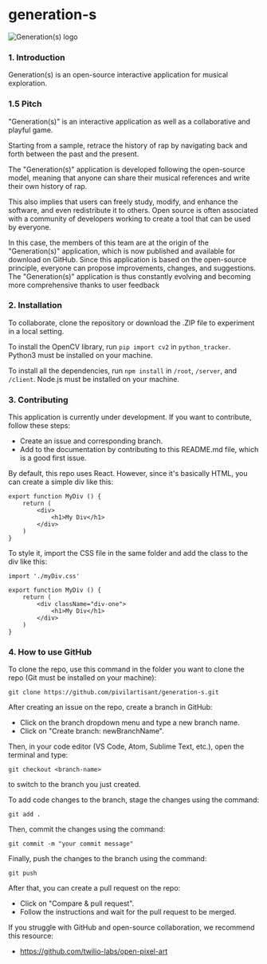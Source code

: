 # generation-s
![Generation(s) logo](./readmeAssets/generations.svg)

### 1. Introduction

Generation(s) is an open-source interactive application for musical exploration.

### 1.5 Pitch

"Generation(s)" is an interactive application as well as a collaborative and playful game. 

Starting from a sample, retrace the history of rap by navigating back and forth between the past and the present. 

The "Generation(s)" application is developed following the open-source model, meaning that anyone can share their musical references and write their own history of rap. 

This also implies that users can freely study, modify, and enhance the software, and even redistribute it to others. Open source is often associated with a community of developers working to create a tool that can be used by everyone. 

In this case, the members of this team are at the origin of the "Generation(s)" application, which is now published and available for download on GitHub. Since this application is based on the open-source principle, everyone can propose improvements, changes, and suggestions. The "Generation(s)" application is thus constantly evolving and becoming more comprehensive thanks to user feedback

### 2. Installation

To collaborate, clone the repository or download the .ZIP file to experiment in a local setting.

To install the OpenCV library, run `pip import cv2` in `python_tracker`. Python3 must be installed on your machine.

To install all the dependencies, run `npm install` in `/root`, `/server`, and `/client`. Node.js must be installed on your machine.

### 3. Contributing

This application is currently under development. If you want to contribute, follow these steps:

- Create an issue and corresponding branch.
- Add to the documentation by contributing to this README.md file, which is a good first issue.

By default, this repo uses React. However, since it's basically HTML, you can create a simple div like this:

```
export function MyDiv () {
    return (
        <div>
            <h1>My Div</h1>
        </div>
    )
}
```

To style it, import the CSS file in the same folder and add the class to the div like this:

```
import './myDiv.css'

export function MyDiv () {
    return (
        <div className="div-one">
            <h1>My Div</h1>
        </div>
    )
}
```

### 4. How to use GitHub

To clone the repo, use this command in the folder you want to clone the repo (Git must be installed on your machine):

```
git clone https://github.com/pivilartisant/generation-s.git
```

After creating an issue on the repo, create a branch in GitHub:

- Click on the branch dropdown menu and type a new branch name.
- Click on "Create branch: newBranchName".

Then, in your code editor (VS Code, Atom, Sublime Text, etc.), open the terminal and type:

```
git checkout <branch-name>
```

to switch to the branch you just created.

To add code changes to the branch, stage the changes using the command:

```
git add .
```

Then, commit the changes using the command:

```
git commit -m "your commit message"
```

Finally, push the changes to the branch using the command:

```
git push
```

After that, you can create a pull request on the repo:

- Click on "Compare & pull request".
- Follow the instructions and wait for the pull request to be merged.

If you struggle with GitHub and open-source collaboration, we recommend this resource:

- https://github.com/twilio-labs/open-pixel-art
